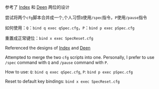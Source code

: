 参考了 [Index](../ScrollWheel%20Zooms%20in%20spec%20{by%20Index}) 和 [Deen](../Zoom%20out%20on%20spec%20{By%20Deen}) 两位的设计

尝试将两个`cfg`脚本合并成一个,个人习惯`Q`使用`/spec`指令，`P`使用`/pause`指令

如何使用：`Q`：`bind q exec qSpec.cfg`，`P`：`bind p exec pSpec.cfg`

重置成正常键位：`bind x exec SpecReset.cfg`



Referenced the designs of [Index](../ScrollWheel%20Zooms%20in%20spec%20{by%20Index}) and [Deen](../Zoom%20out%20on%20spec%20{By%20Deen})

Attempted to merge the two `cfg` scripts into one. Personally, I prefer to use `/spec` command with `Q` and `/pause` command with `P`.

How to use: `Q`: `bind q exec qSpec.cfg`, `P`: `bind p exec pSpec.cfg`

Reset to default key bindings: `bind x exec SpecReset.cfg`
